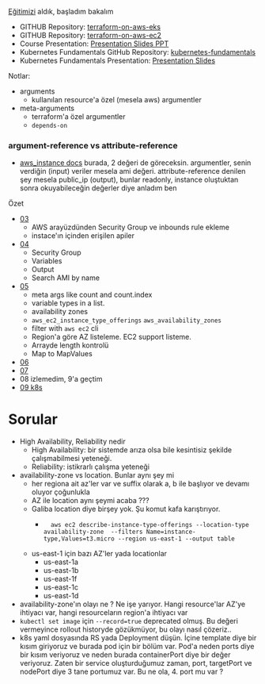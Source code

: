 [Eğitimizi](https://www.udemy.com/course/terraform-on-aws-eks-kubernetes-iac-sre-50-real-world-demos) aldık, başladım bakalım


- GITHUB Repository: [terraform-on-aws-eks](https://github.com/stacksimplify/terraform-on-aws-eks)
- GITHUB Repository: [terraform-on-aws-ec2](https://github.com/stacksimplify/terraform-on-aws-ec2)
- Course Presentation: [Presentation Slides PPT](https://github.com/stacksimplify/terraform-on-aws-eks/tree/main/course-presentation)
- Kubernetes Fundamentals GitHub Repository: [kubernetes-fundamentals](https://github.com/stacksimplify/kubernetes-fundamentals)
- Kubernetes Fundamentals Presentation: [Presentation Slides](https://github.com/stacksimplify/kubernetes-fundamentals/tree/master/presentation)


Notlar: 
- arguments
    - kullanılan resource'a özel (mesela aws) argumentler
- meta-arguments
    - terraform'a özel argumentler
    - `depends-on`

### argument-reference vs attribute-reference
- [aws_instance docs](https://registry.terraform.io/providers/hashicorp/aws/latest/docs/resources/instance.html#argument-reference) burada, 2 değeri de göreceksin. argumentler, senin verdiğin (input) veriler mesela ami değeri. attribute-reference denilen şey mesela public_ip (output), bunlar readonly, instance oluştuktan sonra okuyabileceğin değerler diye anladım ben


Özet
- [03](./03/README.md)
    - AWS arayüzdünden Security Group ve inbounds rule ekleme
    - instace'ın içinden erişilen apiler
- [04](./04/README.md)
    - Security Group
    - Variables
    - Output
    - Search AMI by name
- [05](./05/README.md)
    - meta args like count and count.index
    - variable types in a list.
    - availability zones
    - `aws_ec2_instance_type_offerings` `aws_availability_zones`
    - filter with `aws ec2` cli
    - Region'a göre AZ listeleme. EC2 support listeme.
    - Arrayde length kontrolü
    - Map to MapValues
- [06](./06/README.md)
- [07](./07/README.md)
- 08 izlemedim, 9'a geçtim
- [09 k8s](./09/README.md)


# Sorular
- High Availability, Reliability nedir
    - High Availability: bir sistemde arıza olsa bile kesintisiz şekilde çalışmabilmesi yeteneği.
    - Reliability: istikrarlı çalışma yeteneği
- availability-zone vs location. Bunlar aynı şey mi
    - her regiona ait az'ler var ve suffix olarak a, b ile başlıyor ve devamı oluyor çoğunlukla
    - AZ ile location aynı şeymi acaba ???
    - Galiba location diye birşey yok. Şu komut kafa karıştırıyor.
        - ```t
            aws ec2 describe-instance-type-offerings --location-type availability-zone  --filters Name=instance-type,Values=t3.micro --region us-east-1 --output table
          ```
    - us-east-1 için bazı AZ'ler yada locationlar
        - us-east-1a
        - us-east-1b
        - us-east-1f
        - us-east-1c
        - us-east-1d
- availability-zone'ın olayı ne ? Ne işe yarıyor. Hangi resource'lar AZ'ye ihtiyacı var, hangi resourceların region'a ihtiyacı var
- `kubectl set image` için `--record=true` deprecated olmuş. Bu değeri vermeyince rollout historyde gözükmüyor, bu olayı nasıl çözeriz..
- k8s yaml dosyasında RS yada Deployment düşün. İçine template diye bir kısım giriyoruz ve burada pod için bir bölüm var. Pod'a neden ports diye bir kısım veriyoruz ve neden burada containerPort diye bir değer veriyoruz. Zaten bir service oluşturduğumuz zaman, port, targetPort ve nodePort diye 3 tane portumuz var. Bu ne ola, 4. port mu var ?